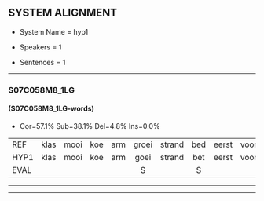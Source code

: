 
## SYSTEM ALIGNMENT

- System Name = hyp1

- Speakers = 1

- Sentences = 1

---

### S07C058M8_1LG

#### (S07C058M8_1LG-words)

- Cor=57.1%	Sub=38.1%	Del=4.8%	Ins=0.0%

|  |  |  |  |  |  |  |  |  |  |  |  |  |  |  |  |  |  |  |  |  |  |  |  |  |  |  |  |  |  |  |  |  |  |  |  |  |  |  |  |  |  |  |
|:--- |:---:|:---:|:---:|:---:|:---:|:---:|:---:|:---:|:---:|:---:|:---:|:---:|:---:|:---:|:---:|:---:|:---:|:---:|:---:|:---:|:---:|:---:|:---:|:---:|:---:|:---:|:---:|:---:|:---:|:---:|:---:|:---:|:---:|:---:|:---:|:---:|:---:|:---:|:---:|:---:|:---:|:---:|
| REF | klas | mooi | koe | arm | groei | strand | bed | eerst | voor | draai | sjaal | herfst | duur | straat | leeuw | clown | hoek | krant | hout | vriend | gauw | chips | groen | feest | reis | jas | huis | paard | vijf | muts | nieuw | kind | bang | oog | zacht | schoen | plas | * | plas | neus | knoop | plank |
| HYP1 | klas | mooi | koe | arm | goei | strand | bet | eerst | voor | drai | cal | herst | duur |  | straatleeuw | clown | ook | krant | hout | vriemd | gouw | chips | groen | vest | reis | jas | huis | paart | vijf | nut | niew | kind | bang | oog | zacht | schoen |  | plat | pla | plasneus | knoop | plank |
| EVAL |  |  |  |  | S |  | S |  |  | S | S | S |  | D | S |  | S |  |  | S | S |  |  | S |  |  |  | S |  | S | S |  |  |  |  |  | D | S | S | S |  |  |
---

---
